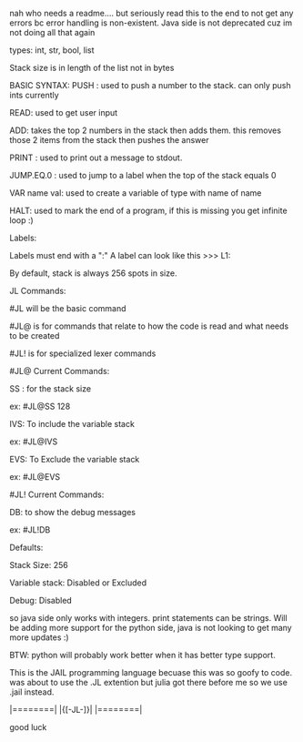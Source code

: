nah who needs a readme....
but seriously read this to the end to not get any errors bc error handling is non-existent.
Java side is not deprecated cuz im not doing all that again

types: int, str, bool, list

Stack size is in length of the list not in bytes

BASIC SYNTAX:
PUSH <int>: used to push a number to the stack. can only push ints currently

READ: used to get user input 

ADD: takes the top 2 numbers in the stack then adds them. this removes those 2 items from the stack then pushes the answer

PRINT <String>: used to print out a message to stdout.

JUMP.EQ.0 <LABEL>: used to jump to a label when the top of the stack equals 0 

VAR <Type> name<String> val<Type>: used to create a variable of type with name of name

HALT: used to mark the end of a program, if this is missing you get infinite loop :)

Labels:

Labels must end with a ":" A label can look like this >>>  L1:

By default, stack is always 256 spots in size.

JL Commands:

#JL will be the basic command

#JL@ is for commands that relate to how the code is read and what needs to be created

#JL! is for specialized lexer commands

#JL@ Current Commands:

SS <int>: for the stack size

ex: #JL@SS 128

IVS: To include the variable stack

ex: #JL@IVS

EVS: To Exclude the variable stack

ex: #JL@EVS

#JL! Current Commands:

DB: to show the debug messages

ex: #JL!DB

Defaults:

Stack Size: 256

Variable stack: Disabled or Excluded

Debug: Disabled

so java side only works with integers. print statements can be strings. 
Will be adding more support for the python side, java is not looking to get many more updates :)

BTW: python will probably work better when it has better type support.

This is the JAIL programming language becuase this was so goofy to code. 
was about to use the .JL extention but julia got there before me so we use .jail instead.

|========|
|{[-JL-]}|
|========|

good luck
